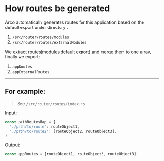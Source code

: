 # How routes be generated

Arco automatically generates routes for this application based on the default export under directory :

1. `/src/router/routes/modules`
2. `/src/router/routes/externalModules`

We extract routes(modules default export) and merge them to one array, finally we export:

1. `appRoutes`
2. `appExternalRoutes`

---

## For example:

> See `/src/router/routes/index.ts`

Input:

```ts
const pathRoutesMap = {
  './path/to/route': routeObject1,
  './path/to/route2': [routeObject2, routeObject3],
}
```

Output:

```ts
const appRoutes = [routeObject1, routeObject2, routeObject3]
```
